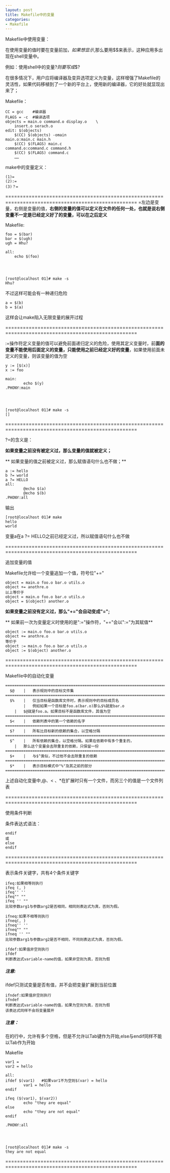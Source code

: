 ```yaml
---
layout: post
title: Makefile中的变量
categories:
- Makefile
---
```


Makefile中使用变量：

在使用变量的值时要在变量前加$，如果想显示$,那么要用$$来表示，这种应用多出现在shell变量中。

例如：使用shell中的变量$?则要写成$$?

在很多情况下，用户应将编译器及变异选项定义为变量，这样增强了Makefile的灵活性，如果代码移植到了一个新的平台上，使用新的编译器，它的好处就显现出来了；

Makefile：
   
    CC = gcc	#编译器
    FLAGS = -c	#编译选项
    objects = main.o command.o display.o	\
    	insert.o serach.o
    edit: $(objects)
    	$(CC) $(objects) -omain
    main.o:main.c main.h
    	$(CC) $(FLAGS) main.c
    command.o:command.c command.h
    	$(CC) $(FLAGS) command.c
    	……


make中的变量定义：
    
    (1)=
    (2):=
    (3)？=

===================================================================================================
=左边是变量，右侧是变量的值，**右侧的变量的值可以定义在文件的任何一处，也就是说右侧变量不一定是已经定义好了的变量，可以在之后定义**

Makefile:

    
    foo = $(bar)
    bar = $(ugh)
    ugh = Hhu?
    
    all:
    	echo $(foo)



    
    [root@localhost 01]# make -s
    Hhu?


不过这样可能会有一种递归危险

	a = $(b)
	b = $(a)

这样会让make陷入无限变量的展开过程

===================================================================================================

:=操作符定义变量的值可以避免前面递归定义的危险，使用其定义变量时，前**面的变量不能使用后面定义的变量，只能使用之前已经定义好的变量**，如果使用前面未定义的变量，则该变量的值为空

    
    y := [$(x)]
    x := foo
    
    main:
            echo $(y)
    .PHONY:main



    
    [root@localhost 01]# make -s
    []

===================================================================================================

?=的含义是：

**如果变量之前没有被定义过，那么变量的值就被定义；**

** 如果变量的值之前被定义过，那么赋值语句什么也不做；**

    
    a := hello
    b ?= world
    a ?= HELLO
    all:
            @echo $(a)
            @echo $(b)
    .PHONY:all

输出
    
    [root@localhost 01]# make
    hello
    world


变量a在a ?= HELLO之前已经定义过，所以赋值语句什么也不做

===================================================================================================

追加变量的值

Makefile允许给一个变量追加一个值，符号位"+="

    
    object = main.o foo.o bar.o utils.o
    object += anothre.o
    以上等价于
    object = main.o foo.o bar.o utils.o
    object = $(object) another.o


**如果变量之前没有定义过，那么"+="会自动变成"=";**

** 如果前一次为变量定义时使用的是":="操作符，"+="会以":="为其赋值**

    
    object := main.o foo.o bar.o utils.o
    object += anothre.o
    等价于
    object := main.o foo.o bar.o utils.o
    object := $(object) another.o

===================================================================================================

Makefile中的自动化变量

    
    ===================================================================================================
      $@	|	表示规则中的目标文件集
    ===================================================================================================
      $%	|	仅当目标是函数库文件时，表示规则中的目标成员名
    		|	例如如果一个目标是foo.a(bar.o)那么$%就是bar.o
		|	$@就是foo.a。如果目标不是函数库文件，其值为空
    ===================================================================================================
      $<	|	依赖列表中的第一个依赖的名字
    ===================================================================================================
      $?	|	所有比目标新的依赖的集合，以空格分隔
    ===================================================================================================
      $^	|	所有依赖的集合，以空格分隔。如果在依赖中有多个重复的，
		|	那么这个变量会去除重复的依赖，只保留一份
    ===================================================================================================
      $+	|	与$^类似，不过他不会去除重复的依赖
    ===================================================================================================
      $*	|	表示目标模式中"%"及其之前的部分
    ===================================================================================================


上述自动化变量中,$@ 、$< 、$% 、$*在扩展时只有一个文件，而另三个的值是一个文件列表

===================================================================================================

使用条件判断

条件表达式语法：

	endif
	或
	else
	endif

===================================================================================================

表示条件关键字，共有4个条件关键字

    
    ifeq:如果相等则执行
    ifeq (, )
    ifeq'' ''
    ifeq"" ""
    ifeq '' ""
    比较参数arg1与参数arg2是否相同，相同则表达式为真，否则为假。
    
    ifneq:如果不相等则执行
    ifneq(, )
    ifneq'' ''
    ifneq"" ""
    ifneq '' ""
    比较参数arg1与参数arg2是否不相同，不同则表达式为真，否则为假。
    
    ifdef:如果值非空则执行
    ifdef
    判断表达式variable-name的值，如果非空则为真，否则为假


##### 注意:
ifdef只测试变量是否有值，并不会把变量扩展到当前位置

    
    ifndef:如果值非空则执行
    ifndef
    判断表达式variable-name的值，如果为空则为真，否则为假
    该表达式同样不会将变量展开


##### 注意：
在的行中，允许有多个空格，但是不允许以Tab键作为开始,else与endif同样不能以Tab作为开始

Makefile

    
    var1 =
    var2 = hello
    
    all:
    ifdef $(var1)	#如果var1不为空则$(var) = hello
            var1 = hello
    endif
    
    ifeq ($(var1), $(var2))
            echo "they are equal"
    else
            echo "they are not equal"
    endif
    
    .PHONY:all



    
    [root@localhost 01]# make -s
    they are not equal


===================================================================================================
